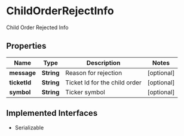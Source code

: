 

# ChildOrderRejectInfo

Child Order Rejected Info

## Properties

Name | Type | Description | Notes
------------ | ------------- | ------------- | -------------
**message** | **String** | Reason for rejection |  [optional]
**ticketId** | **String** | Ticket Id for the child order |  [optional]
**symbol** | **String** | Ticker symbol |  [optional]


## Implemented Interfaces

* Serializable


